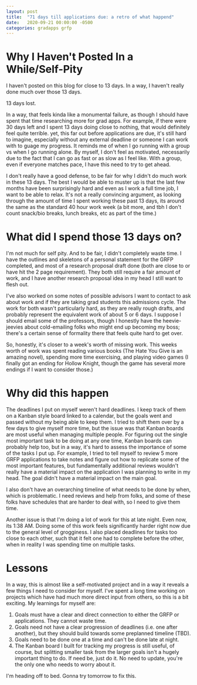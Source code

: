 ```yaml
---
layout: post
title:  "71 days till applications due: a retro of what happend"
date:   2020-09-21 00:00:00 -0500
categories: gradapps grfp
---
```


# Why I Haven't Posted In a While/Self-Pity

I haven't posted on this blog for close to 13 days. In a way, I haven't really done much over those 13 days.

13 days lost. 

In a way, that feels kinda like a monumental failure, as though I should have spent that time researching more for grad apps. For example, if there were 30 days left and I spent 13 days doing close to nothing, that would definitely feel quite terrible. yet, this far out before applications are due, it's still hard to imagine, especially without any external deadline or someone I can work with to guage my progress. It reminds me of when I go running with a group vs when I go running alone. By myself, I don't feel as motivated, necessarily due to the fact that I can go as fast or as slow as I feel like. With a group, even if everyone matches pace, I have this need to try to get ahead.

I don't really have a good defense, to be fair for why I didn't do much work in these 13 days. The best I would be able to muster up is that the last few months have been surprisingly hard and even as I work a full time job, I want to be able to relax. It's not a really convincing argument, as looking through the amount of time I spent working these past 13 days, its around the same as the standard 40 hour work week (a bit more, and tbh I don't count snack/bio breaks, lunch breaks, etc as part of the time.)

# What did I spend those 13 days on?
I'm not much for self pity. And to be fair, I didn't completely waste time. I have the outlines and skeletons of a personal statement for the GRFP completed, and most of a research proposal draft done (both are close to or have hit the 2 page requirement). They both still require a fair amount of work, and I have another research proposal idea in my head I still want to flesh out. 

I've also worked on some notes of possible advisors I want to contact to ask about work and if they are taking grad students this admissions cycle. The work for both wasn't particularly hard, as they are really rough drafts, and probably represent the equivalent work of about 5 or 6 days. I suppose I should email some of the professors, though I honestly have the heevie-jeevies about cold-emailing folks who might end up becoming my boss; there's a certain sense of formality there that feels quite hard to get over.

So, honestly, it's closer to a week's worth of missing work. This weeks worth of work was spent reading various books (The Hate You Give is an amazing novel), spending more time exercising, and playing video games (I finally got an ending for Hollow Knight, though the game has several more endings if I want to consider those.)

# Why did this happen

The deadlines I put on myself weren't hard deadlines. I keep track of them on a Kanban style board linked to a calendar, but the goals went and passed without my being able to keep them. I tried to shift them over by a few days to give myself more time, but the issue was that Kanban boards are most useful when managing multiple people. For figuring out the single most important task to be doing at any one time, Kanban boards can probably help too, but in a way, it's hard to assess the importance of some of the tasks I put up. For example, I tried to tell myself to review 5 more GRFP applications to take notes and figure out how to replicate some of the most important features, but fundamentally additional reviews wouldn't really have a material impact on the application I was planning to write in my head. The goal didn't have a material impact on the main goal.

I also don't have an overarching timeline of what needs to be done by when, which is problematic. I need reviews and help from folks, and some of these folks have schedules that are harder to deal with, so I need to give them time. 

Another issue is that I'm doing a lot of work for this at late night. Even now, its 1:38 AM. Doing some of this work feels significantly harder right now due to the general level of grogginess. I also placed deadlines for tasks too close to each other, such that it felt one had to complete before the other, when in reality I was spending time on multiple tasks.

# Lessons
In a way, this is almost like a self-motivated project and in a way it reveals a few things I need to consider for myself. I've spent a long time working on projects which have had much more direct input from others, so this is a bit exciting. My learnings for myself are:

1. Goals must have a clear and direct connection to either the GRFP or applications. They cannot waste time.
2. Goals need not have a clear progression of deadlines (i.e. one after another), but they should build towards some preplanned timeline (TBD).
3. Goals need to be done one at a time and can't be done late at night.
4. The Kanban board I built for tracking my progress is still useful, of course, but splitting smaller task from the larger goals isn't a hugely important thing to do. If need be, just do it. No need to update, you're the only one who needs to worry about it.


I'm heading off to bed. Gonna try tomorrow to fix this.
